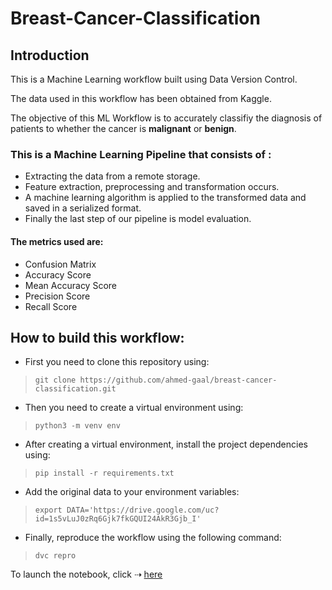 # Breast-Cancer-Classification

## Introduction
This is a Machine Learning workflow built using Data Version Control.

The data used in this workflow has been obtained from Kaggle.

The objective of this ML Workflow is to accurately classifiy the
diagnosis of patients to whether the cancer is **malignant** or **benign**.

### This is a Machine Learning Pipeline that consists of :
* Extracting the data from a remote storage. 
* Feature extraction, preprocessing and transformation occurs.
* A machine learning algorithm is applied to the transformed data and saved in a
serialized format.
* Finally the last step of our pipeline is model evaluation. 

#### The metrics used are:
* Confusion Matrix
* Accuracy Score
* Mean Accuracy Score
* Precision Score
* Recall Score

## How to build this workflow:
* First you need to clone this repository using:
> ```git clone https://github.com/ahmed-gaal/breast-cancer-classification.git```
* Then you need to create a virtual environment using:
> ```python3 -m venv env```
* After creating a virtual environment, install the project dependencies using:
> ```pip install -r requirements.txt```
* Add the original data to your environment variables:
> ```export DATA='https://drive.google.com/uc?id=1s5vLuJ0zRq6Gjk7fkGQUI24AkR3Gjb_I'```
* Finally, reproduce the workflow using the following command:
> ```dvc repro```


To launch the notebook, click ⇢ [here](https://mybinder.org/v2/gh/ahmed14-cell/breast-cancer-classification/HEAD)